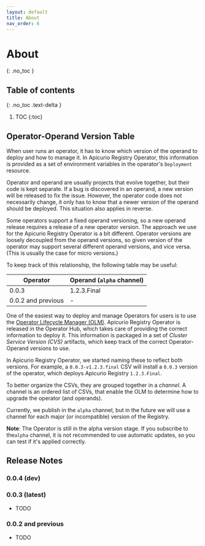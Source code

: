 ```yaml
---
layout: default
title: About
nav_order: 6
---
```


# About
{: .no_toc }

## Table of contents
{: .no_toc .text-delta }

1. TOC
{:toc}

## Operator-Operand Version Table

When user runs an operator, it has to know which version of the operand to deploy 
and how to manage it. In Apicurio Registry Operator, this information is provided 
as a set of environment variables in the operator's `Deployment` resource.
 
Operator and operand are usually projects that evolve together, but their code is kept separate. 
If a bug is discovered in an operand, a new version will be released to fix the issue.
However, the operator code does not necessarily change, it only has to know that a newer version 
of the operand should be deployed. This situation also applies in reverse.    
 
Some operators support a fixed operand versioning, 
so a new operand release requires a release of a new operator version. 
The approach we use for the Apicurio Registry Operator is a bit different.
Operator versions are loosely decoupled from the operand versions, 
so given version of the operator may support several different operand versions, and vice versa.
(This is usually the case for micro versions.)

To keep track of this relationship, the following table may be useful:

|Operator|Operand (`alpha` channel)|
|---|---|
|0.0.3|1.2.3.Final|
|0.0.2 and previous|-|

One of the easiest way to deploy and manage Operators for users is to use the [Operator Lifecycle Manager (OLM)](https://docs.openshift.com/container-platform/latest/operators/understanding_olm/olm-understanding-olm.html).
Apicurio Registry Operator is released in the Operator Hub, which takes care of providing the correct information to deploy it. 
This information is packaged in a set of *Cluster Service Version (CVS)* artifacts, which keep track of the correct
Operator-Operand versions to use.

In Apicurio Registry Operator, we started naming these to reflect both versions. 
For example, a `0.0.3-v1.2.3.final` CSV will install a `0.0.3` version of the operator,
which deploys Apicurio Registry `1.2.3.Final`.  

To better organize the CSVs, they are grouped together in a *channel*. 
A channel is an ordered list of CSVs, that enable the OLM to determine how to upgrade the operator (and operands).

Currently, we publish in the `alpha` channel, but in the future we will use a channel 
for each major (or incompatible) version of the Registry.

**Note**: The Operator is still in the alpha version stage. If you subscribe to the`alpha` channel, it is not recommended to use automatic updates, 
so you can test if it's applied correctly.

## Release Notes

### 0.0.4 (dev)

### 0.0.3 (latest)
 
 - TODO
  
### 0.0.2 and previous

- TODO
